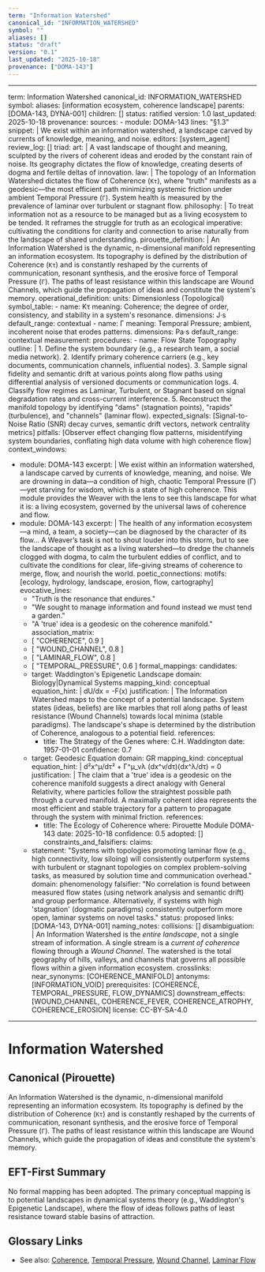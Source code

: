 ```yaml
---
term: "Information Watershed"
canonical_id: "INFORMATION_WATERSHED"
symbol: ""
aliases: []
status: "draft"
version: "0.1"
last_updated: "2025-10-18"
provenance: ["DOMA-143"]
---
```


---
term: Information Watershed
canonical_id: INFORMATION_WATERSHED
symbol: 
aliases: [information ecosystem, coherence landscape]
parents: [DOMA-143, DYNA-001]
children: []
status: ratified
version: 1.0
last_updated: 2025-10-18
provenance:
  sources:
    - module: DOMA-143
      lines: "§1.3"
      snippet: |
        We exist within an information watershed, a landscape carved by currents of knowledge, meaning, and noise.
  editors: [system_agent]
  review_log: []
triad:
  art: |
    A vast landscape of thought and meaning, sculpted by the rivers of coherent ideas and eroded by the constant rain of noise. Its geography dictates the flow of knowledge, creating deserts of dogma and fertile deltas of innovation.
  law: |
    The topology of an Information Watershed dictates the flow of Coherence (`Kτ`), where "truth" manifests as a geodesic—the most efficient path minimizing systemic friction under ambient Temporal Pressure (`Γ`). System health is measured by the prevalence of laminar over turbulent or stagnant flow.
  philosophy: |
    To treat information not as a resource to be managed but as a living ecosystem to be tended. It reframes the struggle for truth as an ecological imperative: cultivating the conditions for clarity and connection to arise naturally from the landscape of shared understanding.
pirouette_definition: |
  An Information Watershed is the dynamic, n-dimensional manifold representing an information ecosystem. Its topography is defined by the distribution of Coherence (`Kτ`) and is constantly reshaped by the currents of communication, resonant synthesis, and the erosive force of Temporal Pressure (`Γ`). The paths of least resistance within this landscape are Wound Channels, which guide the propagation of ideas and constitute the system's memory.
operational_definition:
  units: Dimensionless (Topological)
  symbol_table:
    - name: Kτ
      meaning: Coherence; the degree of order, consistency, and stability in a system's resonance.
      dimensions: J·s
      default_range: contextual
    - name: Γ
      meaning: Temporal Pressure; ambient, incoherent noise that erodes patterns.
      dimensions: Pa·s
      default_range: contextual
  measurement:
    procedures:
      - name: Flow State Topography
        outline: |
          1. Define the system boundary (e.g., a research team, a social media network).
          2. Identify primary coherence carriers (e.g., key documents, communication channels, influential nodes).
          3. Sample signal fidelity and semantic drift at various points along flow paths using differential analysis of versioned documents or communication logs.
          4. Classify flow regimes as Laminar, Turbulent, or Stagnant based on signal degradation rates and cross-current interference.
          5. Reconstruct the manifold topology by identifying "dams" (stagnation points), "rapids" (turbulence), and "channels" (laminar flow).
        expected_signals: [Signal-to-Noise Ratio (SNR) decay curves, semantic drift vectors, network centrality metrics]
        pitfalls: [Observer effect changing flow patterns, misidentifying system boundaries, conflating high data volume with high coherence flow]
context_windows:
  - module: DOMA-143
    excerpt: |
      We exist within an information watershed, a landscape carved by currents of knowledge, meaning, and noise. We are drowning in data—a condition of high, chaotic Temporal Pressure (Γ)—yet starving for wisdom, which is a state of high coherence. This module provides the Weaver with the lens to see this landscape for what it is: a living ecosystem, governed by the universal laws of coherence and flow.
  - module: DOMA-143
    excerpt: |
      The health of any information ecosystem—a mind, a team, a society—can be diagnosed by the character of its flow... A Weaver’s task is not to shout louder into this storm, but to see the landscape of thought as a living watershed—to dredge the channels clogged with dogma, to calm the turbulent eddies of conflict, and to cultivate the conditions for clear, life-giving streams of coherence to merge, flow, and nourish the world.
poetic_connections:
  motifs: [ecology, hydrology, landscape, erosion, flow, cartography]
  evocative_lines:
    - "Truth is the resonance that endures."
    - "We sought to manage information and found instead we must tend a garden."
    - "A 'true' idea is a geodesic on the coherence manifold."
  association_matrix:
    - [ "COHERENCE", 0.9 ]
    - [ "WOUND_CHANNEL", 0.8 ]
    - [ "LAMINAR_FLOW", 0.8 ]
    - [ "TEMPORAL_PRESSURE", 0.6 ]
formal_mappings:
  candidates:
    - target: Waddington's Epigenetic Landscape
      domain: Biology|Dynamical Systems
      mapping_kind: conceptual
      equation_hint: |
        dU/dx = -F(x)
      justification: |
        The Information Watershed maps to the concept of a potential landscape. System states (ideas, beliefs) are like marbles that roll along paths of least resistance (Wound Channels) towards local minima (stable paradigms). The landscape's shape is determined by the distribution of Coherence, analogous to a potential field.
      references:
        - title: The Strategy of the Genes
          where: C.H. Waddington
          date: 1957-01-01
      confidence: 0.7
    - target: Geodesic Equation
      domain: GR
      mapping_kind: conceptual
      equation_hint: |
        d²x^μ/dτ² + Γ^μ_νλ (dx^ν/dτ)(dx^λ/dτ) = 0
      justification: |
        The claim that a 'true' idea is a geodesic on the coherence manifold suggests a direct analogy with General Relativity, where particles follow the straightest possible path through a curved manifold. A maximally coherent idea represents the most efficient and stable trajectory for a pattern to propagate through the system with minimal friction.
      references:
        - title: The Ecology of Coherence
          where: Pirouette Module DOMA-143
          date: 2025-10-18
      confidence: 0.5
  adopted: []
constraints_and_falsifiers:
  claims:
    - statement: "Systems with topologies promoting laminar flow (e.g., high connectivity, low siloing) will consistently outperform systems with turbulent or stagnant topologies on complex problem-solving tasks, as measured by solution time and communication overhead."
      domain: phenomenology
      falsifier: "No correlation is found between measured flow states (using network analysis and semantic drift) and group performance. Alternatively, if systems with high 'stagnation' (dogmatic paradigms) consistently outperform more open, laminar systems on novel tasks."
      status: proposed
      links: [DOMA-143, DYNA-001]
naming_notes:
  collisions: []
  disambiguation: |
    An Information Watershed is the *entire landscape*, not a single stream of information. A single stream is a *current of coherence* flowing through a *Wound Channel*. The watershed is the total geography of hills, valleys, and channels that governs all possible flows within a given information ecosystem.
crosslinks:
  near_synonyms: [COHERENCE_MANIFOLD]
  antonyms: [INFORMATION_VOID]
  prerequisites: [COHERENCE, TEMPORAL_PRESSURE, FLOW_DYNAMICS]
  downstream_effects: [WOUND_CHANNEL, COHERENCE_FEVER, COHERENCE_ATROPHY, COHERENCE_EROSION]
license: CC-BY-SA-4.0
---

# Information Watershed

## Canonical (Pirouette)
An Information Watershed is the dynamic, n-dimensional manifold representing an information ecosystem. Its topography is defined by the distribution of Coherence (`Kτ`) and is constantly reshaped by the currents of communication, resonant synthesis, and the erosive force of Temporal Pressure (`Γ`). The paths of least resistance within this landscape are Wound Channels, which guide the propagation of ideas and constitute the system's memory.

## EFT-First Summary
No formal mapping has been adopted. The primary conceptual mapping is to potential landscapes in dynamical systems theory (e.g., Waddington's Epigenetic Landscape), where the flow of ideas follows paths of least resistance toward stable basins of attraction.

## Glossary Links
- See also: [Coherence](<./COHERENCE.md>), [Temporal Pressure](<./TEMPORAL_PRESSURE.md>), [Wound Channel](<./WOUND_CHANNEL.md>), [Laminar Flow](<./LAMINAR_FLOW.md>)
